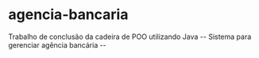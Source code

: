 # agencia-bancaria
Trabalho de conclusão da cadeira de POO utilizando Java
-- Sistema para gerenciar agência bancária --
